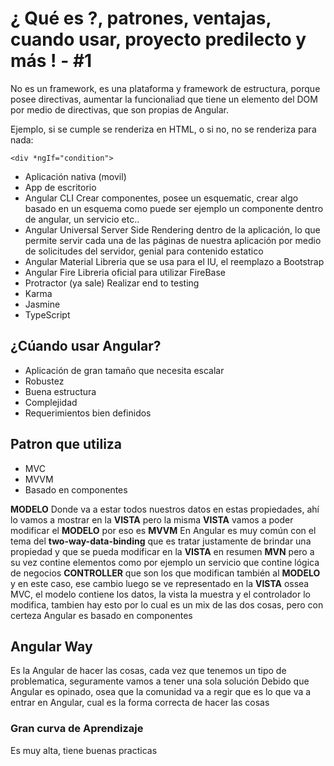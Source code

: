 # ¿ Qué es ?, patrones, ventajas, cuando usar, proyecto predilecto y más ! - #1

No es un framework, es una plataforma y framework de estructura, porque posee directivas, aumentar la funcionaliad que tiene un elemento del DOM por medio de directivas, que son propias de Angular.

Ejemplo, si se cumple se renderiza en HTML, o si no, no se renderiza para nada:

```<div *ngIf="condition">```

- Aplicación nativa (movil)
- App de escritorio
- Angular CLI
	Crear componentes, posee un esquematic, crear algo basado en un esquema como puede ser ejemplo un componente dentro de angular, un servicio etc..
- Angular Universal
	Server Side Rendering dentro de la aplicación, lo que permite servir cada una de las páginas de nuestra aplicación por medio de solicitudes del servidor, genial para contenido estatico
- Angular Material
	Libreria que se usa para el IU, el reemplazo a Bootstrap
- Angular Fire
	Libreria oficial para utilizar FireBase
- Protractor (ya sale)
	Realizar  end to testing 
- Karma
- Jasmine
- TypeScript

## ¿Cúando usar Angular?

- Aplicación de gran tamaño que necesita escalar
- Robustez
- Buena estructura
- Complejidad
- Requerimientos bien definidos

## Patron que utiliza

- MVC
- MVVM
- Basado en componentes

**MODELO** Donde va a estar todos nuestros datos en estas propiedades, ahí lo vamos a mostrar en la **VISTA** pero la misma **VISTA** vamos a poder modificar el **MODELO** por eso es **MVVM**
En Angular es muy común con el tema del **two-way-data-binding** que es tratar justamente de brindar una propiedad y que se pueda modificar en la **VISTA** en resumen **MVN** pero a su vez contine elementos como por ejemplo un servicio que contine lógica de negocios **CONTROLLER** que son los que modifican también al **MODELO** y en este caso, ese cambio luego se ve representado en la **VISTA** ossea MVC, el modelo contiene los datos, la vista la muestra y el controlador lo modifica, tambien hay esto por lo cual es un mix de las dos cosas, pero con certeza Angular es basado en componentes

## Angular Way

Es la Angular de hacer las cosas, cada vez que tenemos un tipo de problematica, seguramente vamos a tener una sola solución
Debido que Angular es opinado, osea que la comunidad va a regir que es lo que va a entrar en Angular, cual es la forma correcta de hacer las cosas

### Gran curva de Aprendizaje

Es muy alta, tiene buenas practicas